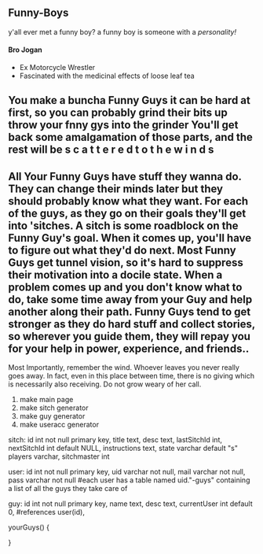 ## Funny-Boys

y'all ever met a funny boy? a funny boy is someone with a _personality!_

####  Bro Jogan
 - Ex Motorcycle Wrestler  
 - Fascinated with the medicinal effects of loose leaf tea  




You make a buncha Funny Guys
it can be hard at first, so you can probably grind their bits up
throw your fnny gys into the grinder
You'll get back some amalgamation of those parts, and the rest will be s c a t t e r e d   t o   t h e   w i n d s
 -
All Your Funny Guys have stuff they wanna do. They can change their minds later but they should probably know what they want. For each of the guys, as they go on their goals they'll get into 'sitches. A sitch is some roadblock on the Funny Guy's goal. When it comes up, you'll have to figure out what they'd do next. Most Funny Guys get tunnel vision, so it's hard to suppress their motivation into a docile state. When a problem comes up and you don't know what to do, take some time away from your Guy and help another along their path. Funny Guys tend to get stronger as they do hard stuff and collect stories, so wherever you guide them, they will repay you for your help in power, experience, and friends..
-
Most Importantly, remember the wind. Whoever leaves you never really goes away. In fact, even in this place between time, there is no giving which is necessarily also receiving. Do not grow weary of her call.


1. make main page
2. make sitch generator
3. make guy generator
4. make useracc generator

sitch:
	id int not null primary key,
	title text, 
	desc text, 
	lastSitchId int,
	nextSitchId int default NULL,
	instructions text,
	state varchar default "s"
	players varchar,
	sitchmaster int 

user:
	id int not null primary key,
	uid varchar not null,
	mail varchar not null,
	pass varchar not null
	#each user has a table named uid."-guys" containing a list of all the guys they take care of

guy:
	id int not null primary key,
	name text, 
	desc text, 
	currentUser int default 0, #references user(id),



yourGuys()
{

}
